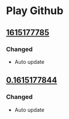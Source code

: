 # Play Github
## [1615177785](../../releases/tag/v1615177785)

### Changed
 - Auto update

## [0.1615177844](../../releases/tag/v0.1615177844)

### Changed
 - Auto update

